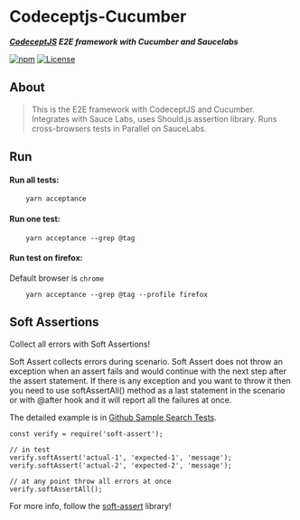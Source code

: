 # Codeceptjs-Cucumber

***[CodeceptJS](https://codecept.io/) E2E framework with Cucumber and Saucelabs***

[![npm](https://img.shields.io/npm/v/codeceptjs-cucumber.svg)](https://www.npmjs.com/package/codeceptjs-cucumber) [![License](https://img.shields.io/npm/l/codeceptjs-cucumber.svg)](LICENSE)

## About

> This is the E2E framework with CodeceptJS and Cucumber. Integrates with Sauce Labs, uses Should.js assertion library. Runs cross-browsers tests in Parallel on SauceLabs.

## Run

#### Run all tests:
```nashorn js
    yarn acceptance
```

#### Run one test:
```nashorn js
    yarn acceptance --grep @tag
```

#### Run test on firefox:
Default browser is `chrome`

```nashorn js
    yarn acceptance --grep @tag --profile firefox
```


## Soft Assertions

Collect all errors with Soft Assertions!

Soft Assert collects errors during scenario. Soft Assert does not throw an exception when an assert fails and would continue with the next step after the assert statement.
If there is any exception and you want to throw it then you need to use softAssertAll() method as a last statement in the scenario or with @after hook and it will report all the failures at once.

The detailed example is in [Github Sample Search Tests](https://github.com/gkushang/codeceptjs-e2e/blob/develop/packages/codeceptjs-cucumber/acceptance/steps/search/github.steps.js#L17).

```nashorn js
const verify = require('soft-assert');

// in test
verify.softAssert('actual-1', 'expected-1', 'message');
verify.softAssert('actual-2', 'expected-2', 'message');

// at any point throw all errors at once
verify.softAssertAll();
```
For more info, follow the [soft-assert](https://www.npmjs.com/package/soft-assert) library!
